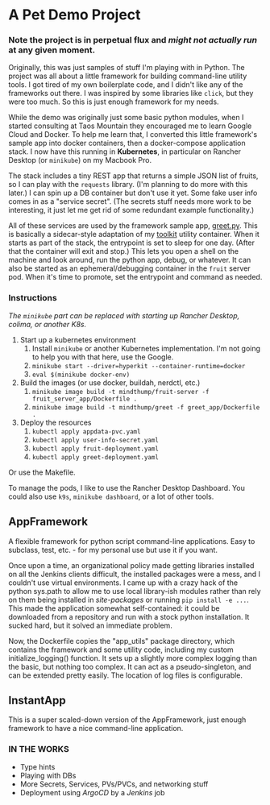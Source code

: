 # A Pet Demo Project

### Note the project is in perpetual flux and *might not actually run* at any given moment.

Originally, this was just samples of stuff I'm playing with in Python. The project was all
about a little framework for building command-line utility tools. I got tired of my own boilerplate
code, and I didn't like any of the frameworks out there. I was inspired by some libraries like
`click`, but they were too much. So this is just enough framework for my needs.

While the demo was originally just some basic python modules, when I started consulting at Taos
Mountain they encouraged me to learn Google Cloud and Docker. To help me learn that, I converted
this little framework's sample app into docker containers, then a docker-compose application stack.
I now have this running in **Kubernetes**, in particular on Rancher Desktop (or `minikube`) on my
Macbook Pro.

The stack includes a tiny REST app that returns a simple JSON list of fruits, so I can play with
the `requests` library. (I'm planning to do more with this later.) I can spin up a DB container but
don't use it yet. Some fake user info comes in as a "service secret". (The secrets stuff needs more
work to be interesting, it just let me get rid of some redundant example functionality.)

All of these services are used by the framework sample app,
[greet.py](https://github.com/mindthump/python_app_framework/blob/main/greet_app/greet.py). This is
basically a sidecar-style adaptation of my [toolkit](https://github.com/mindthump/toolkit) utility
container. When it starts as part of the stack, the entrypoint is set to sleep for one day. (After
that the container will exit and stop.) This lets you open a shell on the machine and look around,
run the python app, debug, or whatever. It can also be started as an ephemeral/debugging container
in the `fruit` server pod. When it's time to promote, set the entrypoint and command as needed.

### Instructions

_The `minikube` part can be replaced with starting up Rancher Desktop, colima, or another K8s._

1. Start up a kubernetes environment
    1. Install `minikube` or another Kubernetes implementation. I'm not going to help you with that here, use the Google.
    2. `minikube start --driver=hyperkit --container-runtime=docker`
    3. `eval $(minikube docker-env)`
2. Build the images (or use docker, buildah, nerdctl, etc.)
    1. `minikube image build -t mindthump/fruit-server -f fruit_server_app/Dockerfile .`
    2. `minikube image build -t mindthump/greet -f greet_app/Dockerfile .`
3. Deploy the resources
    1. `kubectl apply appdata-pvc.yaml`
    2. `kubectl apply user-info-secret.yaml`
    3. `kubectl apply fruit-deployment.yaml`
    4. `kubectl apply greet-deployment.yaml`

Or use the Makefile.

To manage the pods, I like to use the Rancher Desktop Dashboard. You could also use `k9s`, `minikube
dashboard`, or a lot of other tools.

## AppFramework

A flexible framework for python script command-line applications. Easy to subclass, test, etc. - for
my personal use but use it if you want.

Once upon a time, an organizational policy made getting libraries installed on all the Jenkins
clients difficult, the installed packages were a mess, and I couldn't use virtual environments. I
came up with a crazy hack of the python sys.path to allow me to use local library-ish modules rather
than rely on them being installed in _site-packages_ or running `pip install -e ...`. This made the
application somewhat self-contained: it could be downloaded from a repository and run with a stock
python installation. It sucked hard, but it solved an immediate problem.

Now, the Dockerfile copies the "app_utils" package directory, which contains the framework and
some utility code, including my custom initialize_logging() function. It sets up a slightly more
complex logging than the basic, but nothing too complex. It can act as a pseudo-singleton, and can
be extended pretty easily. The location of log files is configurable.

## InstantApp

This is a super scaled-down version of the AppFramework, just enough framework to have a nice
command-line application.

### IN THE WORKS

- Type hints
- Playing with DBs
- More Secrets, Services, PVs/PVCs, and networking stuff
- Deployment using _ArgoCD_ by a _Jenkins_ job

